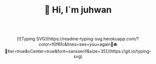 <div align=center><h1>👋 Hi, I`m juhwan </h1></div>

<div align="center">
<br><br><br>
[![Typing SVG](https://readme-typing-svg.herokuapp.com/?color=f0f6fc&lines=see+you+again🚗🚘🚛&center=true&vCenter=true&font=sansserif&size=35)](https://git.io/typing-svg)
<br><br><br>
